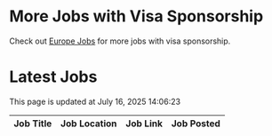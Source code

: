 # More Jobs with Visa Sponsorship

Check out [Europe Jobs](https://github.com/sureshparimi/europejobs#latest-jobs) for more jobs with visa sponsorship.

# Latest Jobs

This page is updated at July 16, 2025 14:06:23

| Job Title | Job Location | Job Link | Job Posted |
| --- | --- | --- | --- |
